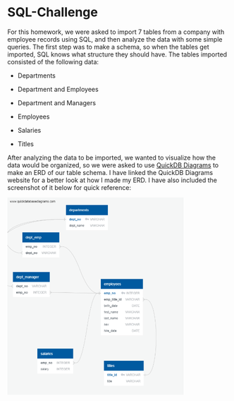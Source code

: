 # SQL-Challenge

For this homework, we were asked to import 7 tables from a company with employee records using SQL, and then analyze the data with some simple queries. The first step was to make a schema, so when the tables get imported, SQL knows what structure they should have. The tables imported consisted of the following data:

* Departments

* Department and Employees

* Department and Managers

* Employees

* Salaries

* Titles

After analyzing the data to be imported, we wanted to visualize how the data would be organized, so we were asked to use [QuickDB Diagrams](https://app.quickdatabasediagrams.com/#/d/8e2Z6R) to make an ERD of our table schema. I have linked the QuickDB Diagrams website for a better look at how I made my ERD. I have also included the screenshot of it below for quick reference: 

<img src="EmployeeSQL/ERD-EmployeeSQL_Schema.png" alt="EmployeeSQL ERD Schema" width="400">

